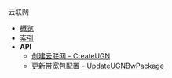 <div class="sidebar_title icon__ugn">云联网</div>


- [概览](api/ugn-api/README.md)
- [索引](api/ugn-api/index.md)
- **API**
    - [创建云联网 - CreateUGN](api/ugn-api/create_ugn)
    - [更新带宽包配置 - UpdateUGNBwPackage](api/ugn-api/update_ugn_bw_package)
